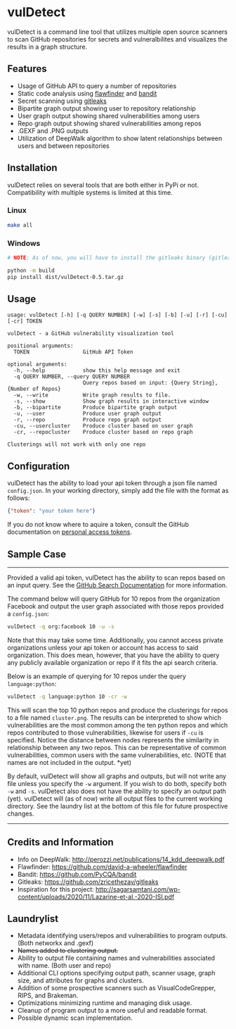 # vulDetect
vulDetect is a command line tool that utilizes multiple open source scanners to scan GitHub repositories for secrets and vulneralbilites and visualizes the results in a graph structure. 

## Features
- Usage of GitHub API to query a number of repositories
- Static code analysis using [flawfinder](https://github.com/david-a-wheeler/flawfinder) and [bandit](https://github.com/PyCQA/bandit)
- Secret scanning using [gitleaks](https://github.com/zricethezav/gitleaks)
- Bipartite graph output showing user to repository relationship
- User graph output showing shared vulnerabilities among users
- Repo graph output showing shared vulnerabilities among repos
- .GEXF and .PNG outputs
- Utilization of DeepWalk algorithm to show latent relationships between users and between repositories

## Installation
vulDetect relies on several tools that are both either in PyPi or not. Compatibility with multiple systems is limited at this time. 
### Linux
```bash
make all
```
### Windows
```bash
# NOTE: As of now, you will have to install the gitleaks binary (gitleaks.exe) manually by adding it to your PATH until an install script is made. See gitleaks GitHub.

python -m build
pip install dist/vulDetect-0.5.tar.gz
```

## Usage
```
usage: vulDetect [-h] [-q QUERY NUMBER] [-w] [-s] [-b] [-u] [-r] [-cu] [-cr] TOKEN

vulDetect - a GitHub vulnerability visualization tool

positional arguments:
  TOKEN                 GitHub API Token

optional arguments:
  -h, --help            show this help message and exit
  -q QUERY NUMBER, --query QUERY NUMBER
                        Query repos based on input: {Query String}, {Number of Repos}
  -w, --write           Write graph results to file.
  -s, --show            Show graph results in interactive window
  -b, --bipartite       Produce bipartite graph output
  -u, --user            Produce user graph output
  -r, --repo            Produce repo graph output
  -cu, --usercluster    Produce cluster based on user graph
  -cr, --repocluster    Produce cluster based on repo graph

Clusterings will not work with only one repo
```

## Configuration
vulDetect has the ability to load your api token through a json file named `config.json`. In your working directory, simply add the file with the format as follows:
```json
{"token": "your token here"}
```
If you do not know where to aquire a token, consult the GitHub documentation on [personal access tokens](https://docs.github.com/en/github/authenticating-to-github/keeping-your-account-and-data-secure/creating-a-personal-access-token).

## Sample Case
___
Provided a valid api token, vulDetect has the ability to scan repos based on an input query. See the [GitHub Search Documentation](https://docs.github.com/en/rest/reference/search) for more information.

The command below will query GitHub for 10 repos from the organization Facebook and output the user graph associated with those repos provided a `config.json`: 
```bash
vulDetect -q org:facebook 10 -u -s
```
Note that this may take some time. Additionally, you cannot access private organizations unless your api token or account has access to said organization. This does mean, however, that you have the ability to query any publicly available organization or repo if it fits the api search criteria.

Below is an example of querying for 10 repos under the query `language:python`:
```bash
vulDetect -q language:python 10 -cr -w
```
This will scan the top 10 python repos and produce the clusterings for repos to a file named `cluster.png`. The results can be interpreted to show which vulnerabilities are the most common among the ten python repos and which repos contributed to those vulnerabilities, likewise for users if `-cu` is specified. Notice the distance between nodes represents the similarity in relationship between any two repos. This can be representative of common vulnerabilities, common users with the same vulnerabilities, etc. (NOTE that names are not included in the output. *yet) 

By default, vulDetect will show all graphs and outputs, but will not write any file unless you specify the `-w` argument. If you wish to do both, specify both `-w` and `-s`. vulDetect also does not have the ability to specify an output path (yet). vulDetect will (as of now) write all output files to the current working directory. See the laundry list at the bottom of this file for future prospective changes.  
___

## Credits and Information
- Info on DeepWalk: http://perozzi.net/publications/14_kdd_deepwalk.pdf  
- Flawfinder: https://github.com/david-a-wheeler/flawfinder 
- Bandit: https://github.com/PyCQA/bandit
- Gitleaks: https://github.com/zricethezav/gitleaks 
- Inspiration for this project: http://sagarsamtani.com/wp-content/uploads/2020/11/Lazarine-et-al.-2020-ISI.pdf 

## Laundrylist
- Metadata identifying users/repos and vulnerabilities to program outputs. (Both networkx and .gexf)
- ~~Names added to clustering output.~~
- Ability to output file containing names and vulnerabilities associated with name. (Both user and repo)
- Additional CLI options specifying output path, scanner usage, graph size, and attributes for graphs and clusters.
- Addition of some prospective scanners such as VisualCodeGrepper, RIPS, and Brakeman.
- Optimizations minimizing runtime and managing disk usage.
- Cleanup of program output to a more useful and readable format. 
- Possible dynamic scan implementation.

